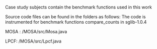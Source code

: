 
Case study subjects contain the benchmark functions used in this work

Source code files can be found in the folders as follows:  The code is instrumented for benchmark functions compare_counts in sglib-1.0.4 

MOSA :  /MOSA/src/Mosa.java

LPCF: /MOSA/src/Lpcf.java


